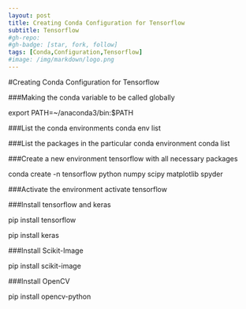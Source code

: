 ```yaml
---
layout: post
title: Creating Conda Configuration for Tensorflow
subtitle: Tensorflow
#gh-repo:
#gh-badge: [star, fork, follow]
tags: [Conda,Configuration,Tensorflow]
#image: /img/markdown/logo.png
---
```

#Creating Conda Configuration for Tensorflow

###Making the conda variable to be called globally

export PATH=~/anaconda3/bin:$PATH

###List the conda environments
conda env list

###List the packages in the particular conda environment
conda list  

###Create a new environment tensorflow with all necessary packages

conda create -n tensorflow python numpy scipy matplotlib spyder

###Activate the environment
activate tensorflow

###Install tensorflow and keras

pip install tensorflow

pip install keras

###Install Scikit-Image

pip install scikit-image

###Install OpenCV

pip install opencv-python

